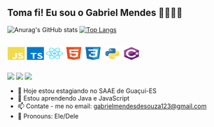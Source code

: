 ## Toma fi! Eu sou o Gabriel Mendes 🙅‍♂️🙅‍♂️
![Anurag's GitHub stats](https://github-readme-stats.vercel.app/api?username=GabrielMendesdeSouza&show_icons=true&theme=github_dark)
[![Top Langs](https://github-readme-stats.vercel.app/api/top-langs/?username=GabrielMendesdeSouza&theme=github_dark)](https://github.com/GabrielMendesdeSouza/github-readme-stats)

<div style="display: inline_block"><br>
  <img align="center" alt="Rafa-Js" height="30" width="40" src="https://raw.githubusercontent.com/devicons/devicon/master/icons/javascript/javascript-plain.svg">
  <img align="center" alt="Rafa-Ts" height="30" width="40" src="https://raw.githubusercontent.com/devicons/devicon/master/icons/typescript/typescript-plain.svg">
  <img align="center" alt="Rafa-React" height="30" width="40" src="https://raw.githubusercontent.com/devicons/devicon/master/icons/react/react-original.svg">
  <img align="center" alt="Rafa-HTML" height="30" width="40" src="https://raw.githubusercontent.com/devicons/devicon/master/icons/html5/html5-original.svg">
  <img align="center" alt="Rafa-CSS" height="30" width="40" src="https://raw.githubusercontent.com/devicons/devicon/master/icons/css3/css3-original.svg">
  <img align="center" alt="Rafa-Python" height="30" width="40" src="https://raw.githubusercontent.com/devicons/devicon/master/icons/python/python-original.svg">
  <img align="center" alt="Rafa-Csharp" height="30" width="40" src="https://raw.githubusercontent.com/devicons/devicon/master/icons/csharp/csharp-original.svg">
</div>


## 
<div> 
  <a href="https://youtube.com/@gabrielm2961?si=k2SWQgNymnMrj_xu" target="_blank"><img src="https://img.shields.io/badge/YouTube-FF0000?style=for-the-badge&logo=youtube&logoColor=white" target="_blank"></a>
  <a href = "mailto:gabrielmendesdesouza123@gmail.com"><img src="https://img.shields.io/badge/-Gmail-%23333?style=for-the-badge&logo=gmail&logoColor=white" target="_blank"></a>
  <a href="https://www.linkedin.com/in/gabriel-mendes-de-souza-b80776209?lipi=urn%3Ali%3Apage%3Ad_flagship3_profile_view_base_contact_details%3BZRyEILdbSwaUir9frfmAMw%3D%3D" target="_blank"><img src="https://img.shields.io/badge/-LinkedIn-%230077B5?style=for-the-badge&logo=linkedin&logoColor=white" target="_blank"></a> 
  
</div>


- 🔭 Hoje estou estagiando no SAAE de Guaçuí-ES
- 🌱 Estou aprendendo Java e JavaScript
- 📫 Contate - me no email: gabrielmendesdesouza123@gmail.com
- 🤖 Pronouns: Ele/Dele 
